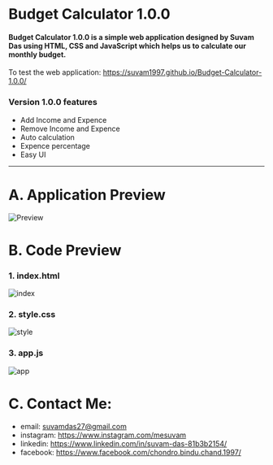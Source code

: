 Budget Calculator 1.0.0
====
#### Budget Calculator 1.0.0 is a simple web application designed by Suvam Das using HTML, CSS and JavaScript which helps us to calculate our monthly budget. ####

To test the web application: https://suvam1997.github.io/Budget-Calculator-1.0.0/

### Version 1.0.0 features ###

- Add Income and Expence
- Remove Income and Expence
- Auto calculation
- Expence percentage
- Easy UI

----------

A. Application Preview
=====

![Preview](https://user-images.githubusercontent.com/53318366/93170257-7cb07f80-f744-11ea-9c41-3bc745ee2076.gif)

B. Code Preview
====

### 1. index.html ###

![index](https://user-images.githubusercontent.com/53318366/93169259-5a1d6700-f742-11ea-9915-020d4a668e7e.png)

### 2. style.css ###

![style](https://user-images.githubusercontent.com/53318366/93170272-86d27e00-f744-11ea-8e0b-8fd3db273d3c.png)

### 3. app.js ###

![app](https://user-images.githubusercontent.com/53318366/93170265-81753380-f744-11ea-89f9-95ef9e3d52ae.png)

C. Contact Me:
=====

* email: suvamdas27@gmail.com
* instagram: https://www.instagram.com/mesuvam
* linkedin: https://www.linkedin.com/in/suvam-das-81b3b2154/
* facebook: https://www.facebook.com/chondro.bindu.chand.1997/


